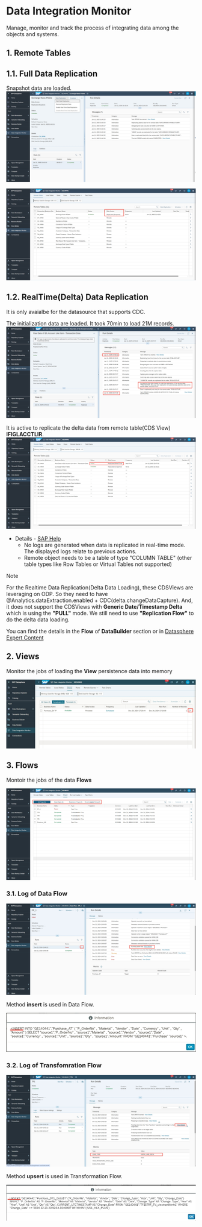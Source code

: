 # Data Integration Monitor 

Manage, monitor and track the process of integrating data among the objects and systems.

## 1. Remote Tables
## 1.1. Full Data Replication

Snapshot data are loaded.
![alt text](/Integration/images/RD1.png?raw=true)

![alt text](/Integration/images/RD2.png?raw=true)

## 1.2. RealTime(Delta) Data Replication

It is only avaialbe for the datasource that supports CDC.

The initialization data are loaded. It took 70min to load 21M records.
![alt text](/Integration/images/RD3.png?raw=true)

It is active to replicate the delta data from remote table(CDS View) **IFIGLACCTLIR**.
![alt text](/Integration/images/RD4.png?raw=true)

- Details - [SAP Help](https://help.sap.com/docs/SAP_DATASPHERE/be5967d099974c69b77f4549425ca4c0/441d327ead5c49d580d8600301735c83.html)
  - No logs are generated when data is replicated in real-time mode. The displayed logs relate to previous actions.
  - Remote object needs to be a table of type "COLUMN TABLE" (other table types like Row Tables or Virtual Tables not supported)

> [!Note]
> For the Realtime Data Replication(Delta Data Loading), these CDSViews are leveraging on ODP. So they need to have @Analytics.dataExtraction.enabled + CDC(delta.changeDataCapture). And,
> it does not support the CDSViews with **Generic Date/Timestamp Delta** which is using the **"PULL"** mode. We still need to use **"Replication Flow"** to do the delta data loading.
>
> You can find the details in the **Flow** of **DataBuilder** section or in [Datasphere Expert Content](https://help.sap.com/docs/SUPPORT_CONTENT/datasphere/4723641935.html)

## 2. Views

Monitor the jobs of loading the **View** persistence data into memory

![alt text](/Integration/images/DIM_View.png?raw=true)

## 3. Flows

Montoir the jobs of the data **Flows**

![alt text](/Integration/images/Flows_log.png?raw=true)

### 3.1. Log of Data Flow

![alt text](/Integration/images/DF_log.png?raw=true)

Method **insert** is used in Data Flow.

![alt text](/Integration/images/INSERT.png?raw=true)

### 3.2. Log of Transfomration Flow

![alt text](/Integration/images/TF_log.png?raw=true)

Method **upsert** is used in Transformation Flow.

![alt text](/Integration/images/UPSERT.png?raw=true)

